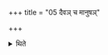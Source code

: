 +++
title = "05 दैवञ् च मानुषञ्"

+++

<details><summary>थिते</summary>

दैवं च मानुषं च होतारौ वृत्वाश्रावमाश्रावमृतुप्रैषादिभिः सौमिकानृत्विजो वृणीते ५
</details>
